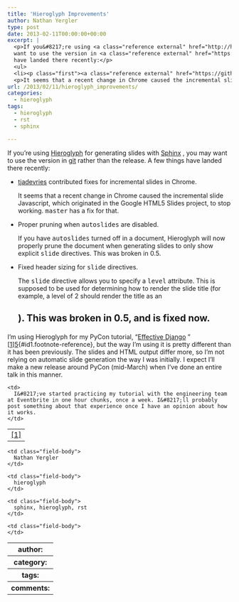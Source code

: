 ```yaml
---
title: 'Hieroglyph Improvements'
author: Nathan Yergler
type: post
date: 2013-02-11T00:00:00+00:00
excerpt: |
  <p>If you&#8217;re using <a class="reference external" href="http://hieroglyph.io/">Hieroglyph</a> for generating slides with <a class="reference external" href="http://sphinx-doc.org/">Sphinx</a>, you may
  want to use the version in <a class="reference external" href="https://github.com/nyergler/hieroglyph">git</a> rather than the release. A few things
  have landed there recently:</p>
  <ul>
  <li><p class="first"><a class="reference external" href="https://github.com/tjadevries">tjadevries</a> contributed fixes for incremental slides in Chrome.</p>
  <p>It seems that a recent change in Chrome caused the incremental slide ...</p></li></ul>
url: /2013/02/11/hieroglyph_improvements/
categories:
  - hieroglyph
tags:
  - hieroglyph
  - rst
  - sphinx

---
```

If you&#8217;re using [Hieroglyph][1]  for generating slides with [Sphinx][2] , you may want to use the version in [git][3]  rather than the release. A few things have landed there recently:

  * <p class="first">
      <a class="reference external" href="https://github.com/tjadevries">tjadevries</a> contributed fixes for incremental slides in Chrome.
    </p>

    It seems that a recent change in Chrome caused the incremental slide Javascript, which originated in the Google <span class="caps">HTML5</span> Slides project, to stop working. <tt class="docutils literal">master</tt> has a fix for that.

  * <p class="first">
      Proper pruning when <tt class="docutils literal">autoslides</tt> are disabled.
    </p>

    If you have <tt class="docutils literal">autoslides</tt> turned off in a document, Hieroglyph will now properly prune the document when generating slides to only show explicit <tt class="docutils literal">slide</tt> directives. This was broken in 0.5.

  * <p class="first">
      Fixed header sizing for <tt class="docutils literal">slide</tt> directives.
    </p>

    The <tt class="docutils literal">slide</tt> directive allows you to specify a <tt class="docutils literal">level</tt> attribute. This is supposed to be used for determining how to render the slide title (for example, a level of 2 should render the title as an <tt class="docutils literal"><h2></tt>). This was broken in 0.5, and is fixed now.

I&#8217;m using Hieroglyph for my PyCon tutorial, &#8220;[Effective Django][4] &#8221; [[1]][5]{#id1.footnote-reference}, but the way I&#8217;m using it is pretty different than it has been previously. The slides and <span class="caps">HTML</span> output differ more, so I&#8217;m not relying on automatic slide generation the way I was initially. I expect I&#8217;ll make a new release around PyCon (mid-March) when I&#8217;ve done an entire talk in this manner.

<table class="docutils footnote" frame="void" id="id2" rules="none">
  <colgroup><col class="label" /><col /></colgroup> <tr>
    <td class="label">
      <a class="fn-backref" href="#id1">[1]</a>
    </td>

    <td>
      I&#8217;ve started practicing my tutorial with the engineering team at Eventbrite in one hour chunks, once a week. I&#8217;ll probably post something about that experience once I have an opinion about how it works.
    </td>
  </tr>
</table>

<table class="docutils field-list" frame="void" rules="none">
  <col class="field-name" /> <col class="field-body" /> <tr class="field">
    <th class="field-name">
      author:
    </th>

    <td class="field-body">
      Nathan Yergler
    </td>
  </tr>

  <tr class="field">
    <th class="field-name">
      category:
    </th>

    <td class="field-body">
      hieroglyph
    </td>
  </tr>

  <tr class="field">
    <th class="field-name">
      tags:
    </th>

    <td class="field-body">
      sphinx, hieroglyph, rst
    </td>
  </tr>

  <tr class="field">
    <th class="field-name">
      comments:
    </th>

    <td class="field-body">
    </td>
  </tr>
</table>

 [1]: http://hieroglyph.io/
 [2]: http://sphinx-doc.org/
 [3]: https://github.com/nyergler/hieroglyph
 [4]: https://us.pycon.org/2013/schedule/presentation/9/
 [5]: #id2